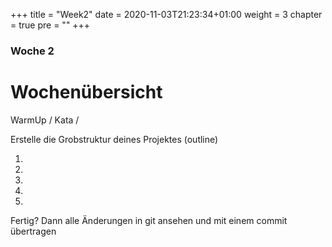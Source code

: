 +++
title = "Week2"
date = 2020-11-03T21:23:34+01:00
weight = 3
chapter = true
pre = "<b></b>"
+++

### Woche 2

# Wochenübersicht

WarmUp / Kata / 

Erstelle die Grobstruktur deines Projektes (outline)

1.
2.
3.
4.
5.

Fertig? Dann alle Änderungen in git ansehen und mit einem commit übertragen